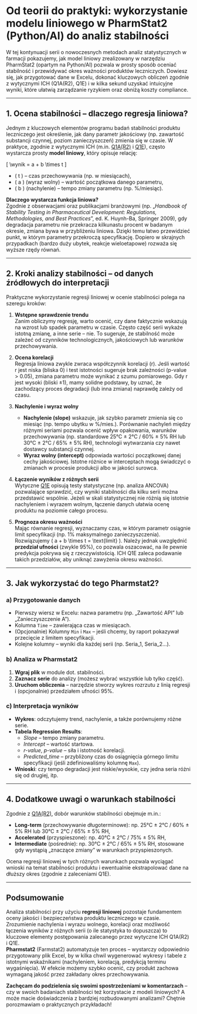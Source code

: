 # Od teorii do praktyki: wykorzystanie modelu liniowego w PharmStat2 (Python/AI) do analiz stabilności

W tej kontynuacji serii o nowoczesnych metodach analiz statystycznych w farmacji pokazujemy, jak model liniowy zrealizowany w narzędziu PharmStat2 (opartym na Python/AI) pozwala w prosty sposób oceniać stabilność i przewidywać okres ważności produktów leczniczych. Dowiesz się, jak przygotować dane w Excelu, dokonać kluczowych obliczeń zgodnie z wytycznymi ICH (Q1A(R2), Q1E) i w kilka sekund uzyskać intuicyjne wyniki, które ułatwią zarządzanie ryzykiem oraz obniżą koszty compliance.

---

## 1. Ocena stabilności – dlaczego regresja liniowa?

Jednym z kluczowych elementów programu badań stabilności produktu leczniczego jest określenie, jak dany parametr jakościowy (np. zawartość substancji czynnej, poziom zanieczyszczeń) zmienia się w czasie. W praktyce, zgodnie z wytycznymi ICH (m.in. [Q1A(R2)](https://www.ema.europa.eu/en/documents/scientific-guideline/ich-q-1-stability-testing-new-drug-substances-products-step-5_en.pdf) i [Q1E](https://www.ema.europa.eu/en/documents/scientific-guideline/ich-q-1-e-evaluation-stability-data-step-5_en.pdf)), często wystarcza prosty **model liniowy**, który opisuje relację:

\[
\wynik = a + b \times t
\]

- \( t \) – czas przechowywania (np. w miesiącach),  
- \( a \) (wyraz wolny) – wartość początkowa danego parametru,  
- \( b \) (nachylenie) – tempo zmiany parametru (np. %/miesiąc).

**Dlaczego wystarcza funkcja liniowa?**  
Zgodnie z obserwacjami oraz publikacjami branżowymi (np. „*Handbook of Stability Testing in Pharmaceutical Development: Regulations, Methodologies, and Best Practices*”, ed. K. Huynh-Ba, Springer 2009), gdy degradacja parametru nie przekracza kilkunastu procent w badanym okresie, zmiana bywa w przybliżeniu liniowa. Dzięki temu łatwo przewidzieć punkt, w którym parametry przekroczą specyfikację. Dopiero w skrajnych przypadkach (bardzo duży ubytek, reakcje wieloetapowe) rozważa się wyższe rzędy równań.

---

## 2. Kroki analizy stabilności – od danych źródłowych do interpretacji

Praktyczne wykorzystanie regresji liniowej w ocenie stabilności polega na szeregu kroków:

1. **Wstępne sprawdzenie trendu**  
   Zanim obliczymy regresję, warto ocenić, czy dane faktycznie wskazują na wzrost lub spadek parametru w czasie. Często część serii wykaże istotną zmianę, a inne serie – nie. To sugeruje, że stabilność może zależeć od czynników technologicznych, jakościowych lub warunków przechowywania.

2. **Ocena korelacji**  
   Regresja liniowa zwykle zwraca współczynnik korelacji (r). Jeśli wartość r jest niska (bliska 0) i test istotności sugeruje brak zależności (p-value > 0.05), zmiana parametru może wynikać z szumu pomiarowego. Gdy r jest wysoki (bliski ±1), mamy solidne podstawy, by uznać, że zachodzący proces degradacji (lub inna zmiana) naprawdę zależy od czasu.

3. **Nachylenie i wyraz wolny**  
   - **Nachylenie (slope)** wskazuje, jak szybko parametr zmienia się co miesiąc (np. tempo ubytku w %/mies.). Porównanie nachyleń między różnymi seriami pozwala ocenić wpływ opakowania, warunków przechowywania (np. standardowe 25°C ± 2°C / 60% ± 5% RH lub 30°C ± 2°C / 65% ± 5% RH), technologii wytwarzania czy nawet dostawcy substancji czynnej.  
   - **Wyraz wolny (intercept)** odpowiada wartości początkowej danej cechy jakościowej. Istotne różnice w interceptach mogą świadczyć o zmianach w procesie produkcji albo w jakości surowca.

4. **Łączenie wyników z różnych serii**  
   Wytyczne [Q1E](https://www.ema.europa.eu/en/documents/scientific-guideline/ich-q-1-e-evaluation-stability-data-step-5_en.pdf) opisują testy statystyczne (np. analiza ANCOVA) pozwalające sprawdzić, czy wyniki stabilności dla kilku serii można przedstawić wspólnie. Jeżeli w skali statystycznej nie różnią się istotnie nachyleniem i wyrazem wolnym, łączenie danych ułatwia ocenę produktu na poziomie całego procesu.

5. **Prognoza okresu ważności**  
   Mając równanie regresji, wyznaczamy czas, w którym parametr osiągnie limit specyfikacji (np. 1% maksymalnego zanieczyszczenia). Rozwiązujemy \( a + b \times t = \text{limit} \). Należy jednak uwzględnić **przedział ufności** (zwykle 95%), co pozwala oszacować, na ile pewnie predykcja pokrywa się z rzeczywistością. ICH Q1E zaleca podawanie takich przedziałów, aby uniknąć zawyżenia okresu ważności.

---

## 3. Jak wykorzystać do tego Pharmstat2?

### a) Przygotowanie danych

- Pierwszy wiersz w Excelu: nazwa parametru (np. „Zawartość API” lub „Zanieczyszczenie A”).
- Kolumna `Time` – zawierająca czas w miesiącach.
- (Opcjonalnie) Kolumny `Min` i `Max` – jeśli chcemy, by raport pokazywał przecięcie z limitem specyfikacji.
- Kolejne kolumny – wyniki dla każdej serii (np. Seria_1, Seria_2…).

### b) Analiza w Pharmstat2

1. **Wgraj plik** w module dot. stabilności.  
2. **Zaznacz serie** do analizy (możesz wybrać wszystkie lub tylko część).  
3. **Uruchom obliczenia** – narzędzie stworzy wykres rozrzutu z linią regresji i (opcjonalnie) przedziałem ufności 95%.

### c) Interpretacja wyników

- **Wykres**: odczytujemy trend, nachylenie, a także porównujemy różne serie.  
- **Tabela Regression Results**:  
  - *Slope* – tempo zmiany parametru.  
  - *Intercept* – wartość startowa.  
  - *r-value*, *p-value* – siła i istotność korelacji.  
  - *Predicted_time* – przybliżony czas do osiągnięcia górnego limitu specyfikacji (jeśli zdefiniowaliśmy kolumnę `Max`).  
- **Wnioski**: czy tempo degradacji jest niskie/wysokie, czy jedna seria różni się od drugiej, itp.

---

## 4. Dodatkowe uwagi o warunkach stabilności

Zgodnie z [Q1A(R2)](https://www.ema.europa.eu/en/documents/scientific-guideline/ich-q-1-stability-testing-new-drug-substances-products-step-5_en.pdf), dobór warunków stabilności obejmuje m.in.:

- **Long-term** (przechowywanie długoterminowe): np. 25°C ± 2°C / 60% ± 5% RH lub 30°C ± 2°C / 65% ± 5% RH,  
- **Accelerated** (przyspieszone): np. 40°C ± 2°C / 75% ± 5% RH,  
- **Intermediate** (pośrednie): np. 30°C ± 2°C / 65% ± 5% RH, stosowane gdy wystąpią „znaczące zmiany” w warunkach przyspieszonych.

Ocena regresji liniowej w tych różnych warunkach pozwala wyciągać wnioski na temat stabilności produktu i ewentualnie ekstrapolować dane na dłuższy okres (zgodnie z zaleceniami Q1E).

---

## Podsumowanie

Analiza stabilności przy użyciu **regresji liniowej** pozostaje fundamentem oceny jakości i bezpieczeństwa produktu leczniczego w czasie. Zrozumienie nachylenia i wyrazu wolnego, korelacji oraz możliwość łączenia wyników z różnych serii (o ile statystyka to dopuszcza) to kluczowe elementy postępowania zalecanego przez wytyczne ICH Q1A(R2) i Q1E.  
**Pharmstat2** (Farmstat2) automatyzuje ten proces – wystarczy odpowiednio przygotowany plik Excel, by w kilka chwil wygenerować wykresy i tabele z istotnymi wskaźnikami (nachyleniem, korelacją, predykcją terminu wygaśnięcia). W efekcie możemy szybko ocenić, czy produkt zachowa wymaganą jakość przez zakładany okres przechowywania.

**Zachęcam do podzielenia się swoimi spostrzeżeniami w komentarzach** – czy w swoich badaniach stabilności też korzystacie z modeli liniowych? A może macie doświadczenia z bardziej rozbudowanymi analizami? Chętnie porozmawiam o praktycznych przykładach!
